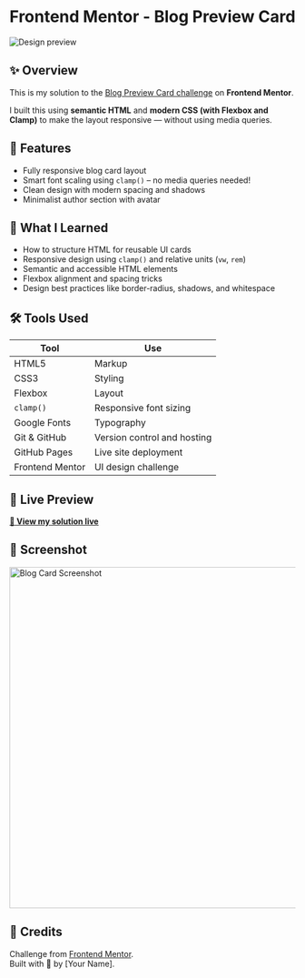 # Frontend Mentor - Blog Preview Card

![Design preview](./images/illustration-article.svg)

## ✨ Overview

This is my solution to the [Blog Preview Card challenge](https://www.frontendmentor.io/challenges/blog-preview-card-ckPaj01FJ) on **Frontend Mentor**.

I built this using **semantic HTML** and **modern CSS (with Flexbox and Clamp)** to make the layout responsive — without using media queries.

## 🎯 Features

- Fully responsive blog card layout
- Smart font scaling using `clamp()` – no media queries needed!
- Clean design with modern spacing and shadows
- Minimalist author section with avatar

## 🧠 What I Learned

- How to structure HTML for reusable UI cards
- Responsive design using `clamp()` and relative units (`vw`, `rem`)
- Semantic and accessible HTML elements
- Flexbox alignment and spacing tricks
- Design best practices like border-radius, shadows, and whitespace

## 🛠 Tools Used

| Tool           | Use |
|----------------|-----|
| HTML5          | Markup |
| CSS3           | Styling |
| Flexbox        | Layout |
| `clamp()`      | Responsive font sizing |
| Google Fonts   | Typography |
| Git & GitHub   | Version control and hosting |
| GitHub Pages   | Live site deployment |
| Frontend Mentor| UI design challenge |

## 🚀 Live Preview

**[🔗 View my solution live](https://yourusername.github.io/blog-preview-card/)**

## 📸 Screenshot

<img src="./images/screenshot.png" alt="Blog Card Screenshot" width="600">

## 💌 Credits

Challenge from [Frontend Mentor](https://www.frontendmentor.io/).  
Built with 💖 by [Your Name].
